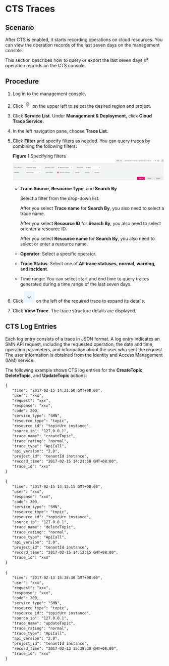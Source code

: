 # CTS Traces<a name="smn_ug_0013"></a>

## Scenario<a name="section1777133931415"></a>

After CTS is enabled, it starts recording operations on cloud resources. You can view the operation records of the last seven days on the management console.

This section describes how to query or export the last seven days of operation records on the CTS console.

## Procedure<a name="section105271416141516"></a>

1.  Log in to the management console.
2.  Click  ![](figures/icon-region.png)  on the upper left to select the desired region and project.
3.  Click  **Service List**. Under  **Management & Deployment**, click  **Cloud Trace Service**.
4.  In the left navigation pane, choose  **Trace List**.
5.  Click  **Filter**  and specify filters as needed. You can query traces by combining the following filters: 

    **Figure  1**  Specifying filters<a name="en-us_topic_0030598499_fig948065242515"></a>  
    ![](figures/specifying-filters.png "specifying-filters")

    -   **Trace Source**,  **Resource Type**, and  **Search By**

        Select a filter from the drop-down list.

        After you select  **Trace name**  for  **Search By**, you also need to select a trace name.

        After you select  **Resource ID**  for  **Search By**, you also need to select or enter a resource ID.

        After you select  **Resource name**  for  **Search By**, you also need to select or enter a resource name.

    -   **Operator**: Select a specific operator.
    -   **Trace Status**: Select one of  **All trace statuses**,  **normal**,  **warning**, and  **incident**.
    -   Time range: You can select start and end time to query traces generated during a time range of the last seven days.

6.  Click  ![](figures/en-us_image_0109289530.jpg)  on the left of the required trace to expand its details.
7.  Click  **View Trace**. The trace structure details are displayed.

## CTS Log Entries<a name="section54032088155336"></a>

Each log entry consists of a trace in JSON format. A log entry indicates an SMN API request, including the requested operation, the date and time, operation parameters, and information about the user who sent the request. The user information is obtained from the Identity and Access Management \(IAM\) service.

The following example shows CTS log entries for the  **CreateTopic**,  **DeleteTopic**, and  **UpdateTopic**  actions:

```
{
   "time": "2017-02-15 14:21:50 GMT+08:00",
   "user": "xxx",
   "request": "xxx",
   "response": "xxx",
   "code": 200,
   "service_type": "SMN",
   "resource_type": "topic",
   "resource_id": "topicUrn instance",
   "source_ip": "127.0.0.1",
   "trace_name": "createTopic",
   "trace_rating": "normal",
   "trace_type": "ApiCall",
   "api_version": "2.0",
   "project_id": "tenantId instance",
   "record_time": "2017-02-15 14:21:50 GMT+08:00",
   "trace_id": "xxx"
}

{
   "time": "2017-02-15 14:12:15 GMT+08:00",
   "user": "xxx",
   "response": "xxx",
   "code": 200,
   "service_type": "SMN",
   "resource_type": "topic",
   "resource_id": "topicUrn instance",
   "source_ip": "127.0.0.1",
   "trace_name": "deleteTopic",
   "trace_rating": "normal",
   "trace_type": "ApiCall",
   "api_version": "2.0",
   "project_id": "tenantId instance",
   "record_time": "2017-02-15 14:12:15 GMT+08:00",
   "trace_id": "xxx"
}

{
   "time": "2017-02-13 15:38:30 GMT+08:00",
   "user": "xxx",
   "request": "xxx",
   "response": "xxx",
   "code": 200,
   "service_type": "SMN",
   "resource_type": "topic",
   "resource_id": "topicUrn instance",
   "source_ip": "127.0.0.1",
   "trace_name": "updateTopic",
   "trace_rating": "normal",
   "trace_type": "ApiCall",
   "api_version": "2.0",
   "project_id": "tenantId instance",
   "record_time": "2017-02-13 15:38:30 GMT+08:00",
   "trace_id": "xxx"
}
```

